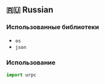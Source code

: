 ## :ru: Russian
### Использованные библиотеки
- `os`
- `json`
### Использование
```py
import urpc
```
